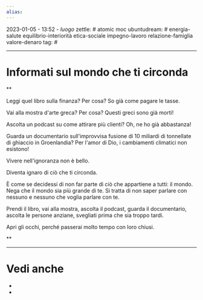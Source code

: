 ```yaml
---
alias: 
---
```

2023-01-05 - 13:52 - *luogo*
zettle: # atomic moc
ubuntudream: # energia-salute equilibrio-interiorità etica-sociale impegno-lavoro relazione-famiglia valore-denaro 
tag: #

---
# Informati sul mondo che ti circonda


**

Leggi quel libro sulla finanza? Per cosa? So già come pagare le tasse.

Vai alla mostra d'arte greca? Per cosa? Questi greci sono già morti!

Ascolta un podcast su come attirare più clienti? Oh, ne ho già abbastanza!

Guarda un documentario sull'improvvisa fusione di 10 miliardi di tonnellate di ghiaccio in Groenlandia? Per l'amor di Dio, i cambiamenti climatici non esistono!

Vivere nell'ignoranza non è bello.

Diventa ignaro di ciò che ti circonda.

È come se decidessi di non far parte di ciò che appartiene a tutti: il mondo. Nega che il mondo sia più grande di te. Si tratta di non saper parlare con nessuno e nessuno che voglia parlare con te.

Prendi il libro, vai alla mostra, ascolta il podcast, guarda il documentario, ascolta le persone anziane, svegliati prima che sia troppo tardi.

Apri gli occhi, perché passerai molto tempo con loro chiusi.

**


---
# Vedi anche
- 
- 